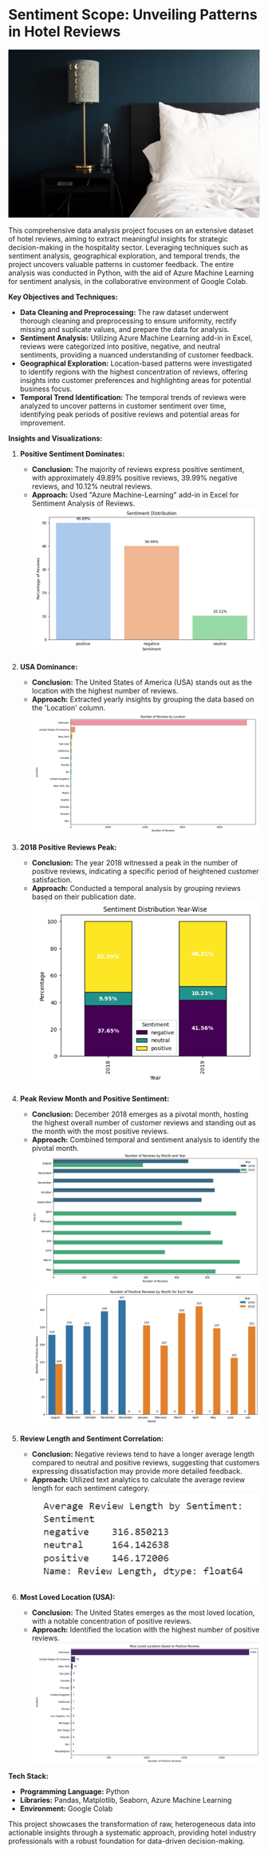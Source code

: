 # Sentiment Scope: Unveiling Patterns in Hotel Reviews

![Hotel](https://github.com/Shaishta-Anjum/Sentiment-Scope-Unveiling-Patterns-in-Hotel-Reviews/blob/main/Visualizations/rhema-kallianpur-uocSnWMhnAs-unsplash.jpg?raw=true)

This comprehensive data analysis project focuses on an extensive dataset of hotel reviews, aiming to extract meaningful insights for strategic decision-making in the hospitality sector. Leveraging techniques such as sentiment analysis, geographical exploration, and temporal trends, the project uncovers valuable patterns in customer feedback. The entire analysis was conducted in Python, with the aid of Azure Machine Learning for sentiment analysis, in the collaborative environment of Google Colab.

**Key Objectives and Techniques:**
- **Data Cleaning and Preprocessing:** The raw dataset underwent thorough cleaning and preprocessing to ensure uniformity, rectify missing and suplicate values, and prepare the data for analysis.
- **Sentiment Analysis:** Utilizing Azure Machine Learning add-in in Excel, reviews were categorized into positive, negative, and neutral sentiments, providing a nuanced understanding of customer feedback.
- **Geographical Exploration:** Location-based patterns were investigated to identify regions with the highest concentration of reviews, offering insights into customer preferences and highlighting areas for potential business focus.
- **Temporal Trend Identification:** The temporal trends of reviews were analyzed to uncover patterns in customer sentiment over time, identifying peak periods of positive reviews and potential areas for improvement.

**Insights and Visualizations:**
1. **Positive Sentiment Dominates:**
   - **Conclusion:** The majority of reviews express positive sentiment, with approximately 49.89% positive reviews, 39.99% negative reviews, and 10.12% neutral reviews.
   - **Approach:** Used "Azure Machine-Learning" add-in in Excel for Sentiment Analysis of Reviews.
     ![Visualization](https://github.com/Shaishta-Anjum/Sentiment-Scope-Unveiling-Patterns-in-Hotel-Reviews/blob/main/Visualizations/1%20(1).png?raw=true)

2. **USA Dominance:**
   - **Conclusion:** The United States of America (USA) stands out as the location with the highest number of reviews.
   - **Approach:** Extracted yearly insights by grouping the data based on the 'Location' column.
     ![Visualization](https://github.com/Shaishta-Anjum/Sentiment-Scope-Unveiling-Patterns-in-Hotel-Reviews/blob/main/Visualizations/1%20(3).png?raw=true)

3. **2018 Positive Reviews Peak:**
   - **Conclusion:** The year 2018 witnessed a peak in the number of positive reviews, indicating a specific period of heightened customer satisfaction.
   - **Approach:** Conducted a temporal analysis by grouping reviews based on their publication date.
     ![Visualization](https://github.com/Shaishta-Anjum/Sentiment-Scope-Unveiling-Patterns-in-Hotel-Reviews/blob/main/Visualizations/1%20(2).png?raw=true)

4. **Peak Review Month and Positive Sentiment:**
   - **Conclusion:** December 2018 emerges as a pivotal month, hosting the highest overall number of customer reviews and standing out as the month with the most positive reviews.
   - **Approach:** Combined temporal and sentiment analysis to identify the pivotal month.
     ![Visualization](https://github.com/Shaishta-Anjum/Sentiment-Scope-Unveiling-Patterns-in-Hotel-Reviews/blob/main/Visualizations/1%20(5).png?raw=true)
     ![Visualization](https://github.com/Shaishta-Anjum/Sentiment-Scope-Unveiling-Patterns-in-Hotel-Reviews/blob/main/Visualizations/1%20(7).png?raw=true)

5. **Review Length and Sentiment Correlation:**
   - **Conclusion:** Negative reviews tend to have a longer average length compared to neutral and positive reviews, suggesting that customers expressing dissatisfaction may provide more detailed feedback.
   - **Approach:** Utilized text analytics to calculate the average review length for each sentiment category.
     ![Visualization](https://github.com/Shaishta-Anjum/Sentiment-Scope-Unveiling-Patterns-in-Hotel-Reviews/blob/main/Visualizations/Screenshot%202023-12-28%20004158.png?raw=true)

6. **Most Loved Location (USA):**
   - **Conclusion:** The United States emerges as the most loved location, with a notable concentration of positive reviews.
   - **Approach:** Identified the location with the highest number of positive reviews.
     ![Visualization](https://github.com/Shaishta-Anjum/Sentiment-Scope-Unveiling-Patterns-in-Hotel-Reviews/blob/main/Visualizations/1%20(6).png?raw=true)

**Tech Stack:**
- **Programming Language:** Python
- **Libraries:** Pandas, Matplotlib, Seaborn, Azure Machine Learning
- **Environment:** Google Colab

This project showcases the transformation of raw, heterogeneous data into actionable insights through a systematic approach, providing hotel industry professionals with a robust foundation for data-driven decision-making.
